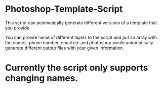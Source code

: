 # Photoshop-Template-Script
This script can automatically generate different versions of a template that you provide.

You can provde name of different layers to the script and put an array with the names, phone number, email etc and photoshop would automatically generate different output files with your given information.

# **Currently the script only supports changing names.**
